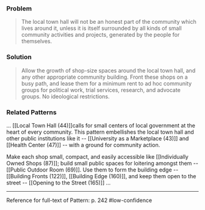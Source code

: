 ### Problem
>The local town hall will not be an honest part of the community which lives around it, unless it is itself surrounded by all kinds of small community activities and projects, generated by the people for themselves.

### Solution
>Allow the growth of shop-size spaces around the local town hall, and any other appropriate community building. Front these shops on a busy path, and lease them for a minimum rent to ad hoc community groups for political work, trial services, research, and advocate groups. No ideological restrictions.

### Related Patterns
... [[Local Town Hall (44)]]calls for small centers of local government at the heart of every community. This pattern embellishes the local town hall and other public institutions like it -- [[University as a Marketplace (43)]] and [[Health Center (47)]] -- with a ground for community action.

Make each shop small, compact, and easily accessible like [[Individually Owned Shops (87)]]; build small public spaces for loitering amongst them -- [[Public Outdoor Room (69)]]. Use them to form the building edge -- [[Building Fronts (122)]], [[Building Edge (160)]], and keep them open to the street -- [[Opening to the Street (165)]] ...

---
Reference for full-text of Pattern: p. 242 #low-confidence 